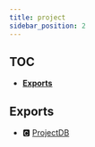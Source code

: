 ```yaml
---
title: project
sidebar_position: 2
---
```


## TOC

- **[Exports](#exports)**

## Exports

- 🅲 [ProjectDB](-project-db#🅲-projectdb)
